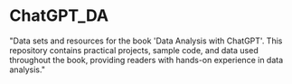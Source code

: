 # ChatGPT_DA
"Data sets and resources for the book 'Data Analysis with ChatGPT'. This repository contains practical projects, sample code, and data used throughout the book, providing readers with hands-on experience in data analysis."
